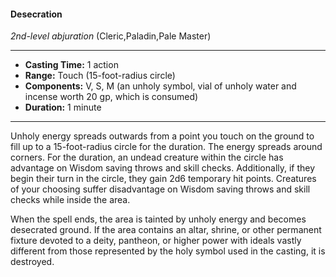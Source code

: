 #### Desecration
*2nd-level abjuration* (Cleric,Paladin,Pale Master)
___
- **Casting Time:** 1 action
- **Range:** Touch (15-foot-radius circle)
- **Components:** V, S, M (an unholy symbol, vial of unholy water and incense worth 20 gp, which is consumed)
- **Duration:** 1 minute
---
Unholy energy spreads outwards from a point you touch on the ground to fill up to a 15-foot-radius circle for the duration. The energy spreads around corners. For the duration, an undead creature within the circle has advantage on Wisdom saving throws and skill checks. Additionally, if they begin their turn in the circle, they gain 2d6 temporary hit points. Creatures of your choosing suffer disadvantage on Wisdom saving throws and skill checks while inside the area.

When the spell ends, the area is tainted by unholy energy and becomes desecrated ground. If the area contains an altar, shrine, or other permanent fixture devoted to a deity, pantheon, or higher power with ideals vastly different from those represented by the holy symbol used in the casting, it is destroyed.
